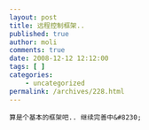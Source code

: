```yaml
---
layout: post
title: 远程控制框架..
published: true
author: moli
comments: true
date: 2008-12-12 12:12:00
tags: [ ]
categories:
    - uncategorized
permalink: /archives/228.html
---
```

 


  
    
  
  
  
    算是个基本的框架吧.. 继续完善中&#8230;
  
